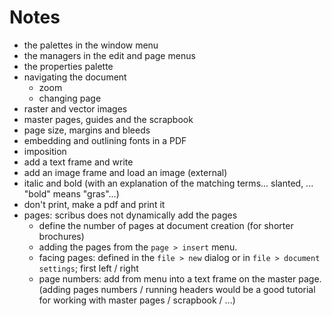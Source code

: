 # Notes

- the palettes in the window menu
- the managers in the edit and page menus
- the properties palette
- navigating the document
  - zoom
  - changing page
- raster and vector images
- master pages, guides and the scrapbook
- page size, margins and bleeds
- embedding and outlining fonts in a PDF
- imposition
- add a text frame and write
- add an image frame and load an image (external)
- italic and bold (with an explanation of the matching terms... slanted, ... "bold" means "gras"...)
- don't print, make a pdf and print it
- pages: scribus does not dynamically add the pages
  - define the number of pages at document creation (for shorter brochures)
  - adding the pages from the `page > insert` menu.
  - facing pages: defined in the `file > new` dialog or in `file > document settings`; first left / right
  - page numbers: add from menu into a text frame on the master page. (adding pages numbers / running headers would be a good tutorial for working with master pages / scrapbook / ...)
